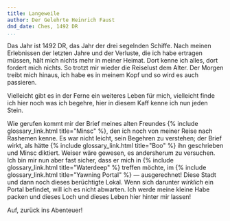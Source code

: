 ```yaml
---
title: Langeweile
author: Der Gelehrte Heinrich Faust
dnd_date: Ches, 1492 DR
...
```


Das Jahr ist 1492 DR, das Jahr der drei segelnden Schiffe. Nach meinen
Erlebnissen der letzten Jahre und der Verluste, die ich habe ertragen müssen,
hält mich nichts mehr in meiner Heimat. Dort kenne ich alles, dort fordert
mich nichts. So trotzt mir wieder die Reiselust dem Alter. Der Morgen treibt
mich hinaus, ich habe es in meinem Kopf und so wird es auch passieren.

Vielleicht gibt es in der Ferne ein weiteres Leben für mich, vielleicht finde
ich hier noch was ich begehre, hier in diesem Kaff kenne ich nun jeden Stein.

<!-- more -->

Wie gerufen kommt mir der Brief meines alten Freundes {% include
glossary_link.html title="Minsc" %}, den ich noch von meiner Reise nach
Rashemen kenne. Es war nicht leicht, sein Begehren zu verstehen; der Brief
wirkt, als hätte {% include glossary_link.html title="Boo" %} ihn geschrieben
und Minsc diktiert. Weiser wäre gewesen, es andersherum zu versuchen. Ich bin
mir nun aber fast sicher, dass er mich in {% include glossary_link.html
title="Waterdeep" %} treffen möchte, im {% include glossary_link.html
title="Yawning Portal" %} — ausgerechnet! Diese Stadt und dann noch dieses
berüchtigte Lokal. Wenn sich darunter *wirklich* ein Portal befindet, will ich
es nicht abwarten. Ich werde meine kleine Habe packen und dieses Loch und
dieses Leben hier hinter mir lassen!

Auf, zurück ins Abenteuer!
